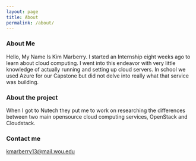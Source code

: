 ```yaml
---
layout: page
title: About
permalink: /about/
---
```


### About Me

Hello, My Name Is Kim Marberry. I started an Internship eight weeks ago to learn about cloud computing. I went into this endeavor with very little knowledge of actually running and setting up cloud servers. In school we used Azure for our Capstone but did not delve into really what that service was building.

### About the project

When I got to Nutech they put me to work on researching the differences between two main opensource cloud computing services, OpenStack and Cloudstack.

### Contact me

[kmarberry13@mail.wou.edu](mailto:kmarberry13@mail.wou.edu)
